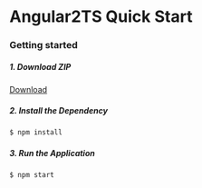 # Angular2TS Quick Start

### Getting started
##### 1. Download ZIP
[Download](https://github.com/Shyam-Chen/Angular2TS-Quick-Start/archive/master.zip)

##### 2. Install the Dependency
```bash
$ npm install
```

##### 3. Run the Application
```bash
$ npm start
```
